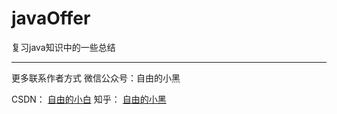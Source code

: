 # javaOffer
复习java知识中的一些总结

---
更多联系作者方式
微信公众号：自由的小黑

CSDN：    [自由的小白](https://blog.csdn.net/zzzzlei123123123)
知乎：     [自由的小黑](https://www.zhihu.com/people/ziyouxiaohei/activities)

